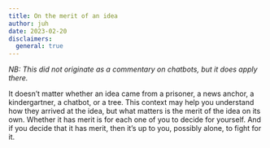 ```yaml
---
title: On the merit of an idea
author: juh
date: 2023-02-20
disclaimers:
  general: true
---
```


_NB: This did not originate as a commentary on chatbots, but it does apply there._

It doesn’t matter whether an idea came from a prisoner, a news anchor, a kindergartner, a chatbot, or a tree. This context may help you understand how they arrived at the idea, but what matters is the merit of the idea on its own. Whether it has merit is for each one of you to decide for yourself. And if you decide that it has merit, then it’s up to you, possibly alone, to fight for it.